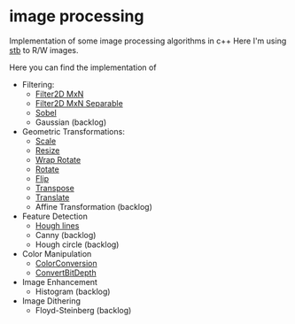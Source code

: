 # image processing
Implementation of some image processing algorithms in c++
Here I'm using [stb](https://github.com/nothings/stb) to R/W images.

Here you can find the implementation of
* Filtering:
    * [Filter2D MxN](/image%20processing/code/Filter2D)
    * [Filter2D MxN Separable](/image%20processing/code/SepFilter2D)
    * [Sobel](/image%20processing/code/Sobel)
    * Gaussian (backlog)
* Geometric Transformations:
    * [Scale](/image%20processing/code/Scale)
    * [Resize](/image%20processing/code/Resize)
    * [Wrap Rotate](/image%20processing/code/WrapRotate)
    * [Rotate](/image%20processing/code/Rotate)
    * [Flip](/image%20processing/code/Flip)
    * [Transpose](/image%20processing/code/Transpose)
    * [Translate](/image%20processing/code/Translate)
    * Affine Transformation (backlog)
* Feature Detection
    * [Hough lines](/image%20processing/code/HoughLines)
    * Canny (backlog)
    * Hough circle (backlog)
* Color Manipulation
    * [ColorConversion](/image%20processing/code/ColorConvert)
    * [ConvertBitDepth](/image%20processing/code/ConvertBitDepth)
* Image Enhancement
    * Histogram (backlog)
* Image Dithering
    * Floyd-Steinberg (backlog)

